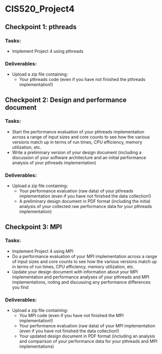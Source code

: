 # CIS520_Project4

## Checkpoint 1: pthreads
### Tasks:
* Implement Project 4 using pthreads
### Deliverables:
* Upload a zip file containing:
  * Your pthreads code (even if you have not finished the pthreads implementation!)

## Checkpoint 2: Design and performance document
### Tasks:
* Start the performance evaluation of your pthreads implementation across a range of input sizes and core counts to see how the various versions match up in terms of run times, CPU efficiency, memory utilization, etc.
* Write a preliminary version of your design document (including a discussion of your software architecture and an initial performance analysis of your pthreads implementation)
### Deliverables:
* Upload a zip file containing:
  * Your performance evaluation (raw data) of your pthreads implementation (even if you have not finished the data collection!)
  * A preliminary design document in PDF format (including the initial analysis of your collected raw performance data for your pthreads implementation)
 
## Checkpoint 3: MPI
### Tasks:
* Implement Project 4 using MPI
* Do a performance evaluation of your MPI implementation across a range of input sizes and core counts to see how the various versions match up in terms of run times, CPU efficiency, memory utilization, etc.
* Update your design document with information about your MPI implementation and performance analyses of your pthreads and MPI implementations, noting and discussing any performance differences you find
### Deliverables:
* Upload a zip file containing:
  * You MPI code (even if you have not finished the MPI implementation!)
  * Your performance evaluation (raw data) of your MPI implementation (even if you have not finished the data collection!)
  * Your updated design document in PDF format (including an analysis and comparison of your performance data for your pthreads and MPI implementations)
